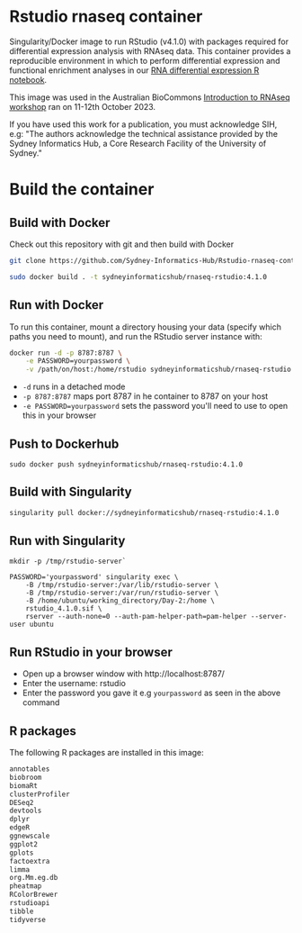 # Rstudio rnaseq container

Singularity/Docker image to run RStudio (v4.1.0) with packages required for differential expression analysis with RNAseq data. This container provides a reproducible environment in which to perform differential expression and functional enrichment analyses in our [RNA differential expression R notebook](https://github.com/Sydney-Informatics-Hub/rnaseq-differential-expression-Rnotebook). 

This image was used in the Australian BioCommons [Introduction to RNAseq workshop](https://sydney-informatics-hub.github.io/rnaseq-workshop-2023/) ran on 11-12th October 2023.

If you have used this work for a publication, you must acknowledge SIH, e.g: "The authors acknowledge the technical assistance provided by the Sydney Informatics Hub, a Core Research Facility of the University of Sydney."

# Build the container

## Build with Docker

Check out this repository with git and then build with Docker

```bash 
git clone https://github.com/Sydney-Informatics-Hub/Rstudio-rnaseq-contained.git
```

```bash
sudo docker build . -t sydneyinformaticshub/rnaseq-rstudio:4.1.0
```

## Run with Docker

To run this container, mount a directory housing your data (specify which paths you need to mount), and run the RStudio server instance with: 

```bash 
docker run -d -p 8787:8787 \
    -e PASSWORD=yourpassword \
    -v /path/on/host:/home/rstudio sydneyinformaticshub/rnaseq-rstudio:4.1.0
```

* `-d` runs in a detached mode 
* `-p 8787:8787` maps port 8787 in he container to 8787 on your host
* `-e PASSWORD=yourpassword` sets the password you'll need to use to open this in your browser

## Push to Dockerhub

```
sudo docker push sydneyinformaticshub/rnaseq-rstudio:4.1.0
```

## Build with Singularity 

```bash 
singularity pull docker://sydneyinformaticshub/rnaseq-rstudio:4.1.0
```
## Run with Singularity 

```
mkdir -p /tmp/rstudio-server`
```
``` 
PASSWORD='yourpassword' singularity exec \
    -B /tmp/rstudio-server:/var/lib/rstudio-server \
    -B /tmp/rstudio-server:/var/run/rstudio-server \
    -B /home/ubuntu/working_directory/Day-2:/home \
    rstudio_4.1.0.sif \
    rserver --auth-none=0 --auth-pam-helper-path=pam-helper --server-user ubuntu
```

## Run RStudio in your browser
- Open up a browser window with http://localhost:8787/ 
- Enter the username: rstudio
- Enter the password you gave it e.g `yourpassword` as seen in the above command


## R packages 

The following R packages are installed in this image: 

```default
annotables
biobroom
biomaRt
clusterProfiler
DESeq2
devtools
dplyr
edgeR
ggnewscale
ggplot2
gplots
factoextra
limma
org.Mm.eg.db
pheatmap
RColorBrewer
rstudioapi
tibble
tidyverse
```



